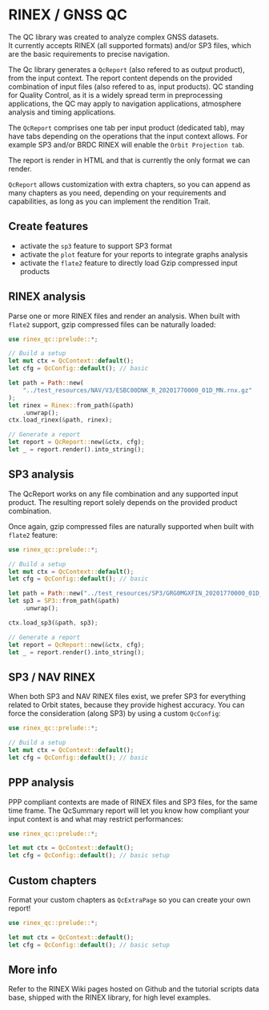 RINEX / GNSS QC
===============

The QC library was created to analyze complex GNSS datasets.  
It currently accepts RINEX (all supported formats) and/or SP3 files, which are the
basic requirements to precise navigation.

The Qc library generates a `QcReport` (also refered to as output product), from the input context.
The report content depends on the provided combination of input files (also refered
to as, input products). 
QC standing for Quality Control, as it is a widely spread term in preprocessing
applications, the QC may apply to navigation applications, atmosphere analysis
and timing applications.

The `QcReport` comprises one tab per input product (dedicated tab),
may have tabs depending on the operations that the input context allows.
For example SP3 and/or BRDC RINEX will enable the `Orbit Projection tab`.

The report is render in HTML and that is currently the only format we can render.

`QcReport` allows customization with extra chapters, so you can append
as many chapters as you need, depending on your requirements and capabilities,
as long as you can implement the rendition Trait.

## Create features

- activate the `sp3` feature to support SP3 format
- activate the `plot` feature for your reports to integrate graphs analysis
- activate the `flate2` feature to directly load Gzip compressed input products

## RINEX analysis

Parse one or more RINEX files and render an analysis.
When built with `flate2` support, gzip compressed files can be naturally loaded:

```rust
use rinex_qc::prelude::*;

// Build a setup
let mut ctx = QcContext::default();
let cfg = QcConfig::default(); // basic

let path = Path::new(
    "../test_resources/NAV/V3/ESBC00DNK_R_20201770000_01D_MN.rnx.gz"
);
let rinex = Rinex::from_path(&path)
    .unwrap();
ctx.load_rinex(&path, rinex);

// Generate a report
let report = QcReport::new(&ctx, cfg);
let _ = report.render().into_string();
```

## SP3 analysis

The QcReport works on any file combination and any supported input product.
The resulting report solely depends on the provided product combination.

Once again, gzip compressed files are naturally supported when built with `flate2` feature:

```rust
use rinex_qc::prelude::*;

// Build a setup
let mut ctx = QcContext::default();
let cfg = QcConfig::default(); // basic

let path = Path::new("../test_resources/SP3/GRG0MGXFIN_20201770000_01D_15M_ORB.SP3.gz");
let sp3 = SP3::from_path(&path)
    .unwrap();

ctx.load_sp3(&path, sp3);

// Generate a report
let report = QcReport::new(&ctx, cfg);
let _ = report.render().into_string();
```

## SP3 / NAV RINEX

When both SP3 and NAV RINEX files exist, we prefer SP3 for everything related
to Orbit states, because they provide highest accuracy. You can
force the consideration (along SP3) by using a custom `QcConfig`:

```rust
use rinex_qc::prelude::*;

// Build a setup
let mut ctx = QcContext::default();
let cfg = QcConfig::default(); // basic
```

## PPP analysis

PPP compliant contexts are made of RINEX files and SP3 files, for the same time frame.
The QcSummary report will let you know how compliant your input context is
and what may restrict performances:

```rust
use rinex_qc::prelude::*;

let mut ctx = QcContext::default();
let cfg = QcConfig::default(); // basic setup
```

## Custom chapters

Format your custom chapters as `QcExtraPage` so you can create your own report!

```rust
use rinex_qc::prelude::*;

let mut ctx = QcContext::default();
let cfg = QcConfig::default(); // basic setup
```

## More info

Refer to the RINEX Wiki pages hosted on Github and the tutorial scripts data base, shipped
with the RINEX library, for high level examples.
